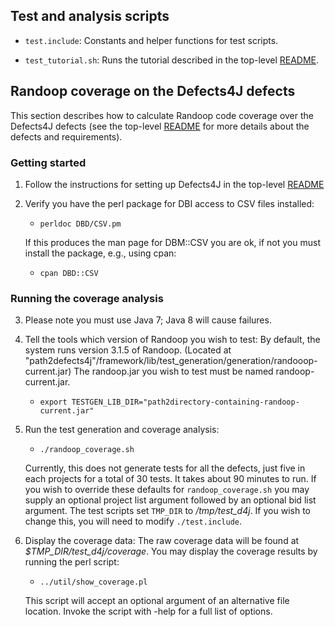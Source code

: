 Test and analysis scripts
----------------

* `test.include`: Constants and helper functions for test scripts.

* `test_tutorial.sh`: Runs the tutorial described in the top-level
   [README](https://github.com/rjust/defects4j#using-defects4j).

Randoop coverage on the Defects4J defects
----------------
This section describes how to calculate Randoop code coverage over the Defects4J
defects (see the top-level
[README](https://github.com/rjust/defects4j/blob/master/README.md) for
more details about the defects and requirements).

### Getting started
1. Follow the instructions for setting up Defects4J in the top-level
[README](https://github.com/rjust/defects4j/blob/master/README.md#setting-up-defects4j)

2. Verify you have the perl package for DBI access to CSV files installed:
    - `perldoc DBD/CSV.pm`
    
    If this produces the man page for DBM::CSV you are ok, if not
    you must install the package, e.g., using cpan:
    - `cpan DBD::CSV`

### Running the coverage analysis
3. Please note you must use Java 7; Java 8 will cause failures.

4. Tell the tools which version of Randoop you wish to test:
    By default, the system runs version 3.1.5 of Randoop.
    (Located at "path2defects4j"/framework/lib/test_generation/generation/randooop-current.jar)
    The randoop.jar you wish to test must be named randoop-current.jar.
    - `export TESTGEN_LIB_DIR="path2directory-containing-randoop-current.jar"`

5. Run the test generation and coverage analysis:
    - `./randoop_coverage.sh`

    Currently, this does not generate tests for all the defects, just five in
    each projects for a total of 30 tests. It takes about 90 minutes to run.
    If you wish to override these defaults for `randoop_coverage.sh` you may
    supply an optional project list argument followed by an optional bid list
    argument.
    The test scripts set `TMP_DIR` to */tmp/test_d4j*. If you wish to change
    this, you will need to modify `./test.include`.

6. Display the coverage data:
    The raw coverage data will be found at *$TMP_DIR/test_d4j/coverage*.
    You may display the coverage results by running the perl script:
    - `../util/show_coverage.pl`

    This script will accept an optional argument of an alternative file location.
    Invoke the script with -help for a full list of options.
